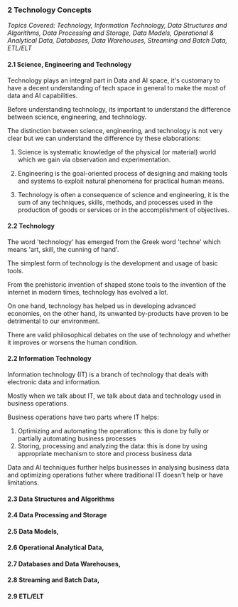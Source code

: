### 2 Technology Concepts
*Topics Covered: Technology, Information Technology, Data Structures and Algorithms, Data Processing and Storage, Data Models, Operational & Analytical Data, Databases, Data Warehouses, Streaming and Batch Data, ETL/ELT*

#### 2.1 Science, Engineering and Technology

Technology plays an integral part in Data and AI space, it's customary to have a decent understanding of tech space in general to make the most of data and AI capabilities.

Before understanding technology, its important to understand the difference between science, engineering, and technology.

The distinction between science, engineering, and technology is not very clear but we can understand the difference by these elaborations:

1. Science is systematic knowledge of the physical (or material) world which we gain via observation and experimentation.

2. Engineering is the goal-oriented process of designing and making tools and systems to exploit natural phenomena for practical human means.

3. Technology is often a consequence of science and engineering, it is the sum of any techniques, skills, methods, and processes used in the production of goods or services or in the accomplishment of objectives.


#### 2.2 Technology

The word 'technology' has emerged from the Greek word 'techne' which means 'art, skill, the cunning of hand'. 

The simplest form of technology is the development and usage of basic tools. 

From the prehistoric invention of shaped stone tools to the invention of the internet in modern times, technology has evolved a lot.

On one hand, technology has helped us in developing advanced economies, on the other hand, its unwanted by-products have proven to be detrimental to our environment.

There are valid philosophical debates on the use of technology and whether it improves or worsens the human condition.


#### 2.2 Information Technology

Information technology (IT) is a branch of technology that deals with electronic data and information.

Mostly when we talk about IT, we talk about data and technology used in business operations.

Business operations have two parts where IT helps:

1. Optimizing and automating the operations: this is done by fully or partially automating business processes
2. Storing, processing and analyzing the data: this is done by using appropriate mechanism to store and process business data

Data and AI techniques further helps businesses in analysing business data and optimizing operations futher where traditional IT doesn't help or have limitations.

#### 2.3 Data Structures and Algorithms 


 
#### 2.4 Data Processing and Storage
 
#### 2.5 Data Models, 
 
#### 2.6 Operational Analytical Data, 
 
#### 2.7 Databases and Data Warehouses, 
 
#### 2.8 Streaming and Batch Data, 
 
#### 2.9 ETL/ELT
